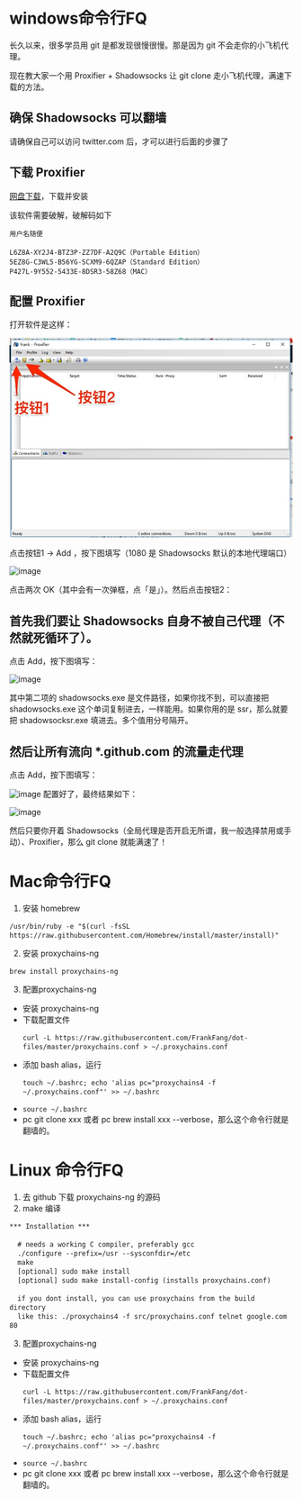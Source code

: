 # windows命令行FQ



长久以来，很多学员用 git 是都发现很慢很慢。那是因为 git 不会走你的小飞机代理。

现在教大家一个用 Proxifier + Shadowsocks 让 git clone 走小飞机代理，满速下载的方法。



## 确保 Shadowsocks 可以翻墙

请确保自己可以访问 twitter.com 后，才可以进行后面的步骤了

## 下载 Proxifier

[网盘下载](https://pan.baidu.com/s/1eSJvSUu)，下载并安装

该软件需要破解，破解码如下

```
用户名随便

L6Z8A-XY2J4-BTZ3P-ZZ7DF-A2Q9C（Portable Edition）
5EZ8G-C3WL5-B56YG-SCXM9-6QZAP（Standard Edition）
P427L-9Y552-5433E-8DSR3-58Z68（MAC）
```

## 配置 Proxifier

打开软件是这样：

![image](./3-1.png)

点击按钮1 -> Add ，按下图填写（1080 是 Shadowsocks 默认的本地代理端口）

![image](https://user-images.githubusercontent.com/59866634/72331369-0fe77000-36f3-11ea-95da-864d876c58c5.png)

点击两次 OK（其中会有一次弹框，点「是」）。然后点击按钮2：

## 首先我们要让 Shadowsocks 自身不被自己代理（不然就死循环了）。

点击 Add，按下图填写：

![image](https://user-images.githubusercontent.com/59866634/72331464-31485c00-36f3-11ea-92ba-750dfab5b250.png)

其中第二项的 shadowsocks.exe 是文件路径，如果你找不到，可以直接把 shadowsocks.exe 这个单词复制进去，一样能用。如果你用的是 ssr，那么就要把 shadowsocksr.exe 填进去。多个值用分号隔开。

## 然后让所有流向 *.github.com 的流量走代理

点击 Add，按下图填写：

![image](https://user-images.githubusercontent.com/59866634/72331495-40c7a500-36f3-11ea-8061-53a2e1383c31.png)
配置好了，最终结果如下：

![image](https://user-images.githubusercontent.com/59866634/72331517-47561c80-36f3-11ea-9edd-46a6cc953d7a.png)

然后只要你开着 Shadowsocks（全局代理是否开启无所谓，我一般选择禁用或手动）、Proxifier，那么 git clone 就能满速了！


# Mac命令行FQ

1. 安装 homebrew 

```
/usr/bin/ruby -e "$(curl -fsSL https://raw.githubusercontent.com/Homebrew/install/master/install)"

```
2. 安装 proxychains-ng

```
brew install proxychains-ng
```

3. 配置proxychains-ng
  - 安装 proxychains-ng
  - 下载配置文件 
    ```
    curl -L https://raw.githubusercontent.com/FrankFang/dot-files/master/proxychains.conf > ~/.proxychains.conf
    ```
  - 添加 bash alias，运行 
    ```
    touch ~/.bashrc; echo 'alias pc="proxychains4 -f ~/.proxychains.conf"' >> ~/.bashrc
    ```
  - `source ~/.bashrc`
  - pc git clone xxx 或者  pc brew install xxx --verbose，那么这个命令行就是翻墙的。

# Linux 命令行FQ

1. 去 github 下载 proxychains-ng 的源码
2. make 编译

```
*** Installation ***

  # needs a working C compiler, preferably gcc
  ./configure --prefix=/usr --sysconfdir=/etc
  make
  [optional] sudo make install
  [optional] sudo make install-config (installs proxychains.conf)

  if you dont install, you can use proxychains from the build directory
  like this: ./proxychains4 -f src/proxychains.conf telnet google.com 80

```
3. 配置proxychains-ng
  - 安装 proxychains-ng
  - 下载配置文件 
    ```
    curl -L https://raw.githubusercontent.com/FrankFang/dot-files/master/proxychains.conf > ~/.proxychains.conf
    ```
  - 添加 bash alias，运行 
    ```
    touch ~/.bashrc; echo 'alias pc="proxychains4 -f ~/.proxychains.conf"' >> ~/.bashrc
    ```
  - `source ~/.bashrc`
  - pc git clone xxx 或者  pc brew install xxx --verbose，那么这个命令行就是翻墙的。
